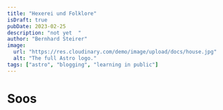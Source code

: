 ```yaml
---
title: "Hexerei und Folklore"
isDraft: true
pubDate: 2023-02-25
description: "not yet  "
author: "Bernhard Steirer"
image:
  url: "https://res.cloudinary.com/demo/image/upload/docs/house.jpg"
  alt: "The full Astro logo."
tags: ["astro", "blogging", "learning in public"]
---
```


# Soos
